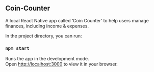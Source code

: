 ## Coin-Counter 

A local React Native app called ‘Coin Counter’ to help users manage finances, including income & expenses.

In the project directory, you can run:

### `npm start`

Runs the app in the development mode.\
Open [http://localhost:3000](http://localhost:3000) to view it in your browser.

